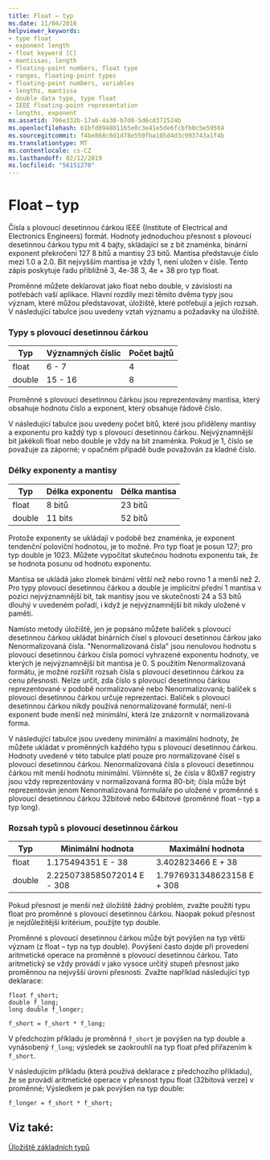 ```yaml
---
title: Float – typ
ms.date: 11/04/2016
helpviewer_keywords:
- type float
- exponent length
- float keyword [C]
- mantissas, length
- floating-point numbers, float type
- ranges, floating-point types
- floating-point numbers, variables
- lengths, mantissa
- double data type, type float
- IEEE floating-point representation
- lengths, exponent
ms.assetid: 706e332b-17a0-4a30-b7d8-5d6cd372524b
ms.openlocfilehash: 61bfd094801165e0c3e41e5de6fcbfb0c5e59504
ms.sourcegitcommit: f4be868c0d1d78e550fba105d4d3c993743a1f4b
ms.translationtype: MT
ms.contentlocale: cs-CZ
ms.lasthandoff: 02/12/2019
ms.locfileid: "56151270"
---
```

# <a name="type-float"></a>Float – typ

Čísla s plovoucí desetinnou čárkou IEEE (Institute of Electrical and Electronics Engineers) formát. Hodnoty jednoduchou přesnost s plovoucí desetinnou čárkou typu mít 4 bajty, skládající se z bit znaménka, binární exponent překročení 127 8 bitů a mantisy 23 bitů. Mantisa představuje číslo mezi 1.0 a 2.0. Bit nejvyšším mantisa je vždy 1, není uložen v čísle. Tento zápis poskytuje řadu přibližně 3, 4e-38 3, 4e + 38 pro typ float.

Proměnné můžete deklarovat jako float nebo double, v závislosti na potřebách vaší aplikace. Hlavní rozdíly mezi těmito dvěma typy jsou význam, které můžou představovat, úložiště, které potřebují a jejich rozsah. V následující tabulce jsou uvedeny vztah významu a požadavky na úložiště.

### <a name="floating-point-types"></a>Typy s plovoucí desetinnou čárkou

|Typ|Významných číslic|Počet bajtů|
|----------|------------------------|---------------------|
|float|6 - 7|4|
|double|15 - 16|8|

Proměnné s plovoucí desetinnou čárkou jsou reprezentovány mantisa, který obsahuje hodnotu číslo a exponent, který obsahuje řádově číslo.

V následující tabulce jsou uvedeny počet bitů, které jsou přiděleny mantisy a exponentu pro každý typ s plovoucí desetinnou čárkou. Nejvýznamnější bit jakékoli float nebo double je vždy na bit znaménka. Pokud je 1, číslo se považuje za záporné; v opačném případě bude považován za kladné číslo.

### <a name="lengths-of-exponents-and-mantissas"></a>Délky exponenty a mantisy

|Typ|Délka exponentu|Délka mantisa|
|----------|---------------------|---------------------|
|float|8 bitů|23 bitů|
|double|11 bits|52 bitů|

Protože exponenty se ukládají v podobě bez znaménka, je exponent tendenční poloviční hodnotou, je to možné. Pro typ float je posun 127; pro typ double je 1023. Můžete vypočítat skutečnou hodnotu exponentu tak, že se hodnota posunu od hodnotu exponentu.

Mantisa se ukládá jako zlomek binární větší než nebo rovno 1 a menší než 2. Pro typy plovoucí desetinnou čárkou a double je implicitní přední 1 mantisa v pozici nejvýznamnější bit, tak mantisy jsou ve skutečnosti 24 a 53 bitů dlouhý v uvedeném pořadí, i když je nejvýznamnější bit nikdy uložené v paměti.

Namísto metody úložiště, jen je popsáno můžete balíček s plovoucí desetinnou čárkou ukládat binárních čísel s plovoucí desetinnou čárkou jako Nenormalizovaná čísla. "Nenormalizovaná čísla" jsou nenulovou hodnotu s plovoucí desetinnou čárkou čísla pomocí vyhrazené exponentu hodnoty, ve kterých je nejvýznamnější bit mantisa je 0. S použitím Nenormalizovaná formátu, je možné rozšířit rozsah čísla s plovoucí desetinnou čárkou za cenu přesnosti. Nelze určit, zda číslo s plovoucí desetinnou čárkou reprezentované v podobě normalizované nebo Nenormalizovaná; balíček s plovoucí desetinnou čárkou určuje reprezentaci. Balíček s plovoucí desetinnou čárkou nikdy používá nenormalizované formulář, není-li exponent bude menší než minimální, která lze znázornit v normalizovaná forma.

V následující tabulce jsou uvedeny minimální a maximální hodnoty, že můžete ukládat v proměnných každého typu s plovoucí desetinnou čárkou. Hodnoty uvedené v této tabulce platí pouze pro normalizované čísel s plovoucí desetinnou čárkou. Nenormalizovaná čísla s plovoucí desetinnou čárkou mít menší hodnotu minimální. Všimněte si, že čísla v 80*x*87 registry jsou vždy reprezentovány v normalizovaná forma 80-bit; čísla může být reprezentován jenom Nenormalizovaná formuláře po uložené v proměnné s plovoucí desetinnou čárkou 32bitové nebo 64bitové (proměnné float – typ a typ long).

### <a name="range-of-floating-point-types"></a>Rozsah typů s plovoucí desetinnou čárkou

|Typ|Minimální hodnota|Maximální hodnota|
|----------|-------------------|-------------------|
|float|1.175494351 E - 38|3.402823466 E + 38|
|double|2.2250738585072014 E - 308|1.7976931348623158 E + 308|

Pokud přesnost je menší než úložiště žádný problém, zvažte použití typu float pro proměnné s plovoucí desetinnou čárkou. Naopak pokud přesnost je nejdůležitější kritérium, použijte typ double.

Proměnné s plovoucí desetinnou čárkou může být povýšen na typ větší význam (z float – typ na typ double). Povýšení často dojde při provedení aritmetické operace na proměnné s plovoucí desetinnou čárkou. Tato aritmetický se vždy provádí v jako vysoce určitý stupeň přesnost jako proměnnou na nejvyšší úrovni přesnosti. Zvažte například následující typ deklarace:

```
float f_short;
double f_long;
long double f_longer;

f_short = f_short * f_long;
```

V předchozím příkladu je proměnná `f_short` je povýšen na typ double a vynásobený `f_long`; výsledek se zaokrouhlí na typ float před přiřazením k `f_short`.

V následujícím příkladu (která používá deklarace z předchozího příkladu), že se provádí aritmetické operace v přesnost typu float (32bitová verze) v proměnné; Výsledkem je pak povýšen na typ double:

```
f_longer = f_short * f_short;
```

## <a name="see-also"></a>Viz také:

[Úložiště základních typů](../c-language/storage-of-basic-types.md)
